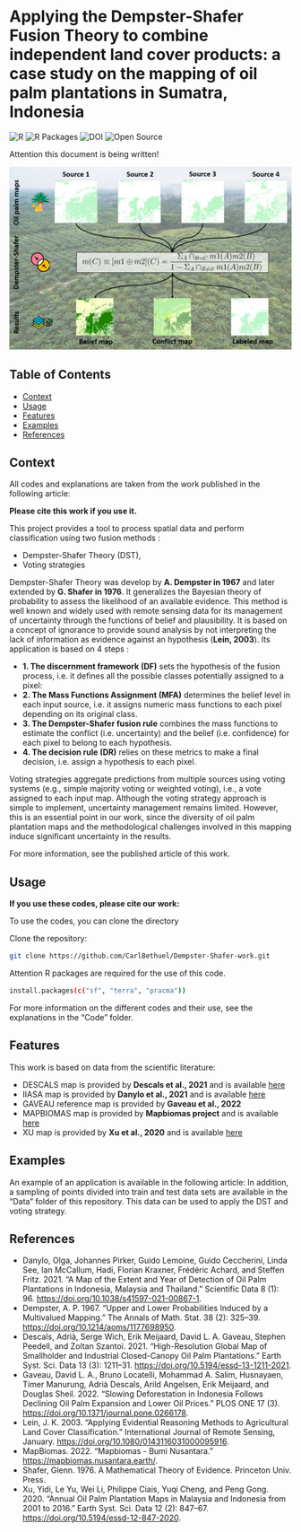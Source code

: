 # Applying the Dempster-Shafer Fusion Theory to combine independent land cover products: a case study on the mapping of oil palm plantations in Sumatra, Indonesia

![R](https://img.shields.io/badge/Language-R-blue)
![R Packages](https://img.shields.io/badge/Packages-sf%2C%20terra%2C%20pracma-blue?logo=r)
![DOI](https://img.shields.io/badge/DOI-10.3390%2Frs17020234-blue?logo=doi&style=flat-square)
![Open Source](https://img.shields.io/badge/Open--Source-Yes-brightgreen)



Attention this document is being written! 




![Image is not available or viewable](./Images/Img_git.PNG)

## Table of Contents
- [Context](#Context)
- [Usage](#Usage)
- [Features](#Features)
- [Examples](#Examples)
- [References](#References)

## Context

All codes and explanations are taken from the work published in the following article: 

**Please cite this work if you use it.**

This project provides a tool to process spatial data and perform classification using two fusion methods : 
- Dempster-Shafer Theory (DST),
- Voting strategies
 
Dempster-Shafer Theory was develop by **A. Dempster in 1967** and later extended by **G. Shafer in 1976**. It generalizes the Bayesian theory of probability to assess the likelihood of an available evidence. This method is well known and widely used with remote sensing data for its management of uncertainty through the functions of belief and plausibility. It is based on a concept of ignorance to provide sound analysis by not interpreting the lack of information as evidence against an hypothesis (**Lein, 2003**). Its application is based on 4 steps :

- **1. The discernment framework (DF)** sets the hypothesis of the fusion process, i.e. it defines all the possible classes potentially assigned to a pixel:
- **2. The Mass Functions Assignment (MFA)** determines the belief level in each input source, i.e. it assigns numeric mass functions to each pixel depending on its original class.
- **3. The Dempster-Shafer fusion rule** combines the mass functions to estimate the conflict (i.e. uncertainty) and the belief (i.e. confidence) for each pixel to belong to each hypothesis.
- **4. The decision rule (DR)** relies on these metrics to make a final decision, i.e. assign a hypothesis to each pixel.

Voting strategies aggregate predictions from multiple sources using voting systems (e.g., simple majority voting or weighted voting), i.e., a vote assigned to each input map. Although the voting strategy approach is simple to implement, uncertainty management remains limited. However, this is an essential point in our work, since the diversity of oil palm plantation maps and the methodological challenges involved in this mapping induce significant uncertainty in the results.

For more information, see the published article of this work.

## Usage

**If you use these codes, please cite our work:**

To use the codes, you can clone the directory

Clone the repository:
   ```bash
   git clone https://github.com/CarlBethuel/Dempster-Shafer-work.git
```

Attention R packages are required for the use of this code. 

```bash 
install.packages(c("sf", "terra", "pracma"))
```
For more information on the different codes and their use, see the explanations in the “Code” folder.

## Features
This work is based on data from the scientific literature: 

- DESCALS map is provided by **Descals et al., 2021** and is available [here](https://zenodo.org/records/4473715)
- IIASA map is provided by **Danylo et al., 2021** and is available [here](https://github.com/odanylo/oilpalmseasia)
- GAVEAU reference map is provided by **Gaveau et al., 2022** 
- MAPBIOMAS map is provided by **Mapbiomas project** and is available [here](https://mapbiomas.nusantara.earth/)
- XU map is provided by **Xu et al., 2020** and is available [here](https://zenodo.org/records/3467071)

## Examples

An example of an application is available in the following article: 
In addition, a sampling of points divided into train and test data sets are available in the “Data” folder of this repository. This data can be used to apply the DST and voting strategy.  

## References
- Danylo, Olga, Johannes Pirker, Guido Lemoine, Guido Ceccherini, Linda See, Ian McCallum, Hadi, Florian Kraxner, Frédéric Achard, and Steffen Fritz. 2021. “A Map of the Extent and Year of Detection of Oil Palm Plantations in Indonesia, Malaysia and Thailand.” Scientific Data 8 (1): 96. https://doi.org/10.1038/s41597-021-00867-1.
- Dempster, A. P. 1967. “Upper and Lower Probabilities Induced by a Multivalued Mapping.” The Annals of Math. Stat. 38 (2): 325–39. https://doi.org/10.1214/aoms/1177698950.
- Descals, Adrià, Serge Wich, Erik Meijaard, David L. A. Gaveau, Stephen Peedell, and Zoltan Szantoi. 2021. “High-Resolution Global Map of Smallholder and Industrial Closed-Canopy Oil Palm Plantations.” Earth Syst. Sci. Data 13 (3): 1211–31. https://doi.org/10.5194/essd-13-1211-2021.
- Gaveau, David L. A., Bruno Locatelli, Mohammad A. Salim, Husnayaen, Timer Manurung, Adrià Descals, Arild Angelsen, Erik Meijaard, and Douglas Sheil. 2022. “Slowing Deforestation in Indonesia Follows Declining Oil Palm Expansion and Lower Oil Prices.” PLOS ONE 17 (3). https://doi.org/10.1371/journal.pone.0266178.
- Lein, J. K. 2003. “Applying Evidential Reasoning Methods to Agricultural Land Cover Classification.” International Journal of Remote Sensing, January. https://doi.org/10.1080/0143116031000095916.
- MapBiomas. 2022. “Mapbiomas - Bumi Nusantara.” https://mapbiomas.nusantara.earth/.
- Shafer, Glenn. 1976. A Mathematical Theory of Evidence. Princeton Univ. Press.
- Xu, Yidi, Le Yu, Wei Li, Philippe Ciais, Yuqi Cheng, and Peng Gong. 2020. “Annual Oil Palm Plantation Maps in Malaysia and Indonesia from 2001 to 2016.” Earth Syst. Sci. Data 12 (2): 847–67. https://doi.org/10.5194/essd-12-847-2020.

